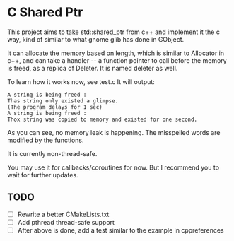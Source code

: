 C Shared Ptr
============

This project aims to take std::shared_ptr from c++ and implement it the c way, 
kind of similar to what gnome glib has done in GObject.

It can allocate the memory based on length, which is similar to Allocator in 
c++, and can take a handler -- a function pointer to call before the memory is
freed, as a replica of Deleter. It is named deleter as well.

To learn how it works now, see test.c
It will output:

```
A string is being freed :
Thas string only existed a glimpse.
(The program delays for 1 sec)
A string is being freed :
Thox string was copied to memory and existed for one second.
```
As you can see, no memory leak is happening. The misspelled words are modified 
by the functions. 

It is currently non-thread-safe.

You may use it for callbacks/coroutines for now. But I recommend you to wait 
for further updates.

TODO
----

- [ ] Rewrite a better CMakeLists.txt
- [ ] Add pthread thread-safe support
- [ ] After above is done, add a test similar to the example in cppreferences

